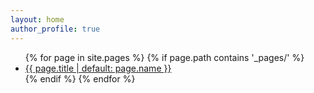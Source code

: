 ```yaml
---
layout: home
author_profile: true
---
```


<nav>
  <ul>
    {% for page in site.pages %}
      {% if page.path contains '_pages/' %}
        <li><a href="{{ page.url }}">{{ page.title | default: page.name }}</a></li>
      {% endif %}
    {% endfor %}
  </ul>
</nav>